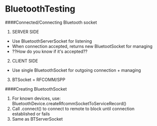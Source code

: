 # BluetoothTesting

####Connected/Connecting Bluetooth socket
1. SERVER SIDE
- Use BluetoothServerSocket for listening
- When connection accepted, returns new BluetootSocket for managing
- ??How do you know if it's accepted??
2. CLIENT SIDE
- Use single BluetoothSocket for outgoing connection + managing
3. BTSocket = RFCOMM/SPP

####Creating BluetoothSocket
1. For known devices, use: BluetoothDevice.createRfcommSocketToServiceRecord()
2. Call .connect() to connect to remote to block until connection established or fails
3. Same as BTServerSocket
